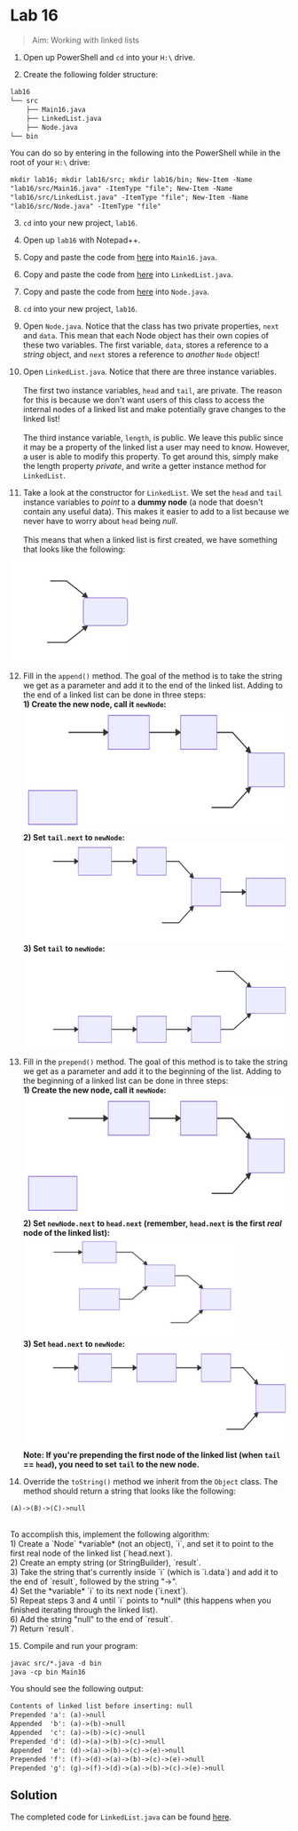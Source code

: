 # Lab 16

> Aim: Working with linked lists

1. Open up PowerShell and `cd` into your `H:\` drive.

2. Create the following folder structure:
```
lab16
└── src
    ├── Main16.java
    ├── LinkedList.java
    ├── Node.java
└── bin
```
You can do so by entering in the following into the PowerShell while in the root of your `H:\` drive:
```
mkdir lab16; mkdir lab16/src; mkdir lab16/bin; New-Item -Name "lab16/src/Main16.java" -ItemType "file"; New-Item -Name "lab16/src/LinkedList.java" -ItemType "file"; New-Item -Name "lab16/src/Node.java" -ItemType "file" 
```

3. `cd` into your new project, `lab16`.

4. Open up `lab16` with Notepad++.

5. Copy and paste the code from <a href="/Misc/TODO/Main16.java" target="_blank">here</a> into `Main16.java`.

6. Copy and paste the code from <a href="/Misc/TODO/LinkedList.java" target="_blank">here</a> into `LinkedList.java`.

7. Copy and paste the code from <a href="/Misc/Other/Node.java" target="_blank">here</a> into `Node.java`.

8. `cd` into your new project, `lab16`.


9. Open `Node.java`. Notice that the class has two private properties, `next` and `data`. This mean that each Node object has their own copies of these two variables. The first variable, `data`, stores a reference to a *string* object, and `next` stores a reference to *another* `Node` object!

10. Open `LinkedList.java`. Notice that there are three instance variables.<br/><br/>The first two instance variables, `head` and `tail`, are private. The reason for this is because we don't want users of this class to access the internal nodes of a linked list and make potentially grave changes to the linked list!<br/><br/>The third instance variable, `length`, is public. We leave this public since it may be a property of the linked list a user may need to know. However, a user is able to modify this property. To get around this, simply make the length property *private*, and write a getter instance method for `LinkedList`.

11. Take a look at the constructor for `LinkedList`. We set the `head` and `tail` instance variables to *point* to a **dummy node** (a node that doesn't contain any useful data). This makes it easier to add to a list because we never have to worry about `head` being *null*.<br><br>This means that when a linked list is first created, we have something that looks like the following:<br>
<img src="svg/1.svg" alt="My Awesome SVG" style="height:180px">

12. Fill in the `append()` method. The goal of the method is to take the string we get as a parameter and add it to the end of the linked list. Adding to the end of a linked list can be done in three steps:<br>
    **1) Create the new node, call it `newNode`:**<br><img src="svg/2.svg" alt="My Awesome SVG" style="height:220px"><br>
    **2) Set `tail.next` to `newNode`:**<br>
    <img src="svg/3.svg" alt="My Awesome SVG" style="height:180px"><br>
    **3) Set `tail` to `newNode`:**<br><img src="svg/4.svg" alt="My Awesome SVG" style="height:170px"><br>
13. Fill in the `prepend()` method. The goal of this method is to take the string we get as a parameter and add it to the beginning of the list. Adding to the beginning of a linked list can be done in three steps:<br>
    **1) Create the new node, call it `newNode`:**<br><img src="svg/2.svg" alt="My Awesome SVG" style="height:220px"><br>
    **2) Set `newNode.next` to `head.next` (remember, `head.next` is the first *real* node of the linked list):**<br><img src="svg/6.svg" alt="My Awesome SVG" style="height:180px"><br>
    **3) Set `head.next` to `newNode`:**<br><img src="svg/7.svg" alt="My Awesome SVG" style="height:180px"><br>
    **Note: If you're prepending the first node of the linked list (when `tail` == `head`), you need to set `tail` to the new node.** 

14. Override the `toString()` method we inherit from the `Object` class. The method should return a string that looks like the following:
```
(A)->(B)->(C)->null
```
<br>
To accomplish this, implement the following algorithm:<br>
    1) Create a `Node` *variable* (not an object), `i`, and set it to point to the first real node of the linked list (`head.next`).<br>
    2) Create an empty string (or StringBuilder), `result`.<br>
    3) Take the string that's currently inside `i` (which is `i.data`) and add it to the end of `result`, followed by the string "->".<br>
    4) Set the *variable* `i` to its next node (`i.next`).<br>
    5) Repeat steps 3 and 4 until `i` points to *null* (this happens when you finished iterating through the linked list).<br>
    6) Add the string "null" to the end of `result`.<br>
    7) Return `result`.

15. Compile and run your program:
```
javac src/*.java -d bin
java -cp bin Main16
```
You should see the following output:
```
Contents of linked list before inserting: null
Prepended 'a': (a)->null
Appended  'b': (a)->(b)->null
Appended  'c': (a)->(b)->(c)->null
Prepended 'd': (d)->(a)->(b)->(c)->null
Appended  'e': (d)->(a)->(b)->(c)->(e)->null
Prepended 'f': (f)->(d)->(a)->(b)->(c)->(e)->null
Prepended 'g': (g)->(f)->(d)->(a)->(b)->(c)->(e)->null
```

## Solution
The completed code for `LinkedList.java` can be found <a href="/Misc/Solutions/LinkedList.java" target="_blank">here</a>.

